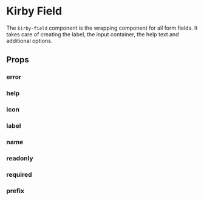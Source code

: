 # Kirby Field

The `kirby-field` component is the wrapping component for all form fields. It takes care of creating the label, the input container, the help text and additional options.

## Props

### error
### help
### icon
### label
### name
### readonly
### required
### prefix
